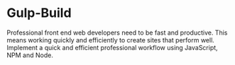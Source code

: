 # Gulp-Build

Professional front end web developers need to be fast and productive. This means working quickly and efficiently to create sites that perform well. Implement a quick and efficient professional workflow using JavaScript, NPM and Node.

